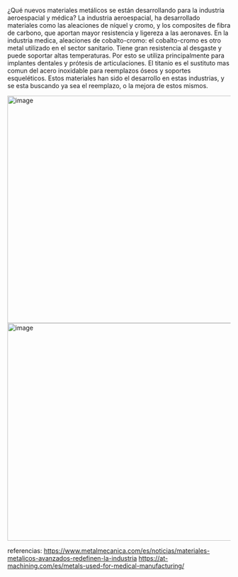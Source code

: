 ¿Qué nuevos materiales metálicos se están desarrollando para la industria aeroespacial y médica?
La industria aeroespacial, ha desarrollado materiales como las aleaciones de níquel y cromo, y los composites de fibra de carbono, que aportan mayor resistencia y ligereza a las aeronaves.
En la industria medica, aleaciones de cobalto-cromo: el cobalto-cromo es otro metal utilizado en el sector sanitario. Tiene gran resistencia al desgaste y puede soportar altas temperaturas. Por esto se utiliza principalmente para implantes dentales y prótesis de articulaciones.
El titanio es el sustituto mas comun del acero inoxidable para reemplazos óseos y soportes esqueléticos. 
Estos materiales han sido el desarrollo en estas industrias, y se esta buscando ya sea el reemplazo, o la mejora de estos mismos.

<img width="768" height="512" alt="image" src="https://github.com/user-attachments/assets/fc928383-9067-4753-9843-4af6724c3085" />
<img width="1140" height="490" alt="image" src="https://github.com/user-attachments/assets/4c680466-57ef-46bf-8560-615fd899c1ce" />

referencias: https://www.metalmecanica.com/es/noticias/materiales-metalicos-avanzados-redefinen-la-industria
https://at-machining.com/es/metals-used-for-medical-manufacturing/
